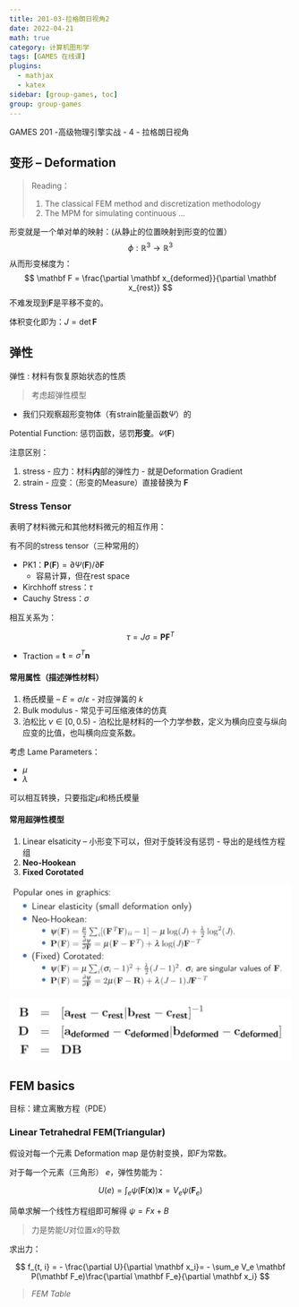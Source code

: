 ```yaml
---
title: 201-03-拉格朗日视角2
date: 2022-04-21
math: true
category: 计算机图形学
tags: [GAMES 在线课]
plugins:
  - mathjax
  - katex
sidebar: [group-games, toc]
group: group-games
---
```


GAMES 201 -高级物理引擎实战 - 4 - 拉格朗日视角

<!--more-->

## 变形 – Deformation

> Reading：
>
> 1. The classical FEM method and discretization methodology
> 2. The MPM for simulating continuous …

形变就是一个单对单的映射：(从静止的位置映射到形变的位置）
$$
\phi : \mathbb R^3 \rightarrow \mathbb R^3
$$
从而形变梯度为：
$$
\mathbf F = \frac{\partial \mathbf x_{deformed}}{\partial \mathbf x_{rest}}
$$
不难发现到$\mathbf F$是平移不变的。

体积变化即为：$J = \det \mathbf F$

## 弹性

弹性
: 材料有恢复原始状态的性质

> 考虑超弹性模型

- 我们只观察超形变物体（有strain能量函数$\Psi$）的

Potential Function: 惩罚函数，惩罚**形变**。$\varPsi(\mathbf F)$

注意区别：

1. stress - 应力：材料**内**部的弹性力 - 就是Deformation Gradient
2. strain - 应变：（形变的Measure）直接替换为 $\mathbf F$

### Stress Tensor

表明了材料微元和其他材料微元的相互作用：

有不同的stress tensor（三种常用的）

- PK1：$\mathbf P(\mathbf F) = \partial \Psi (\mathbf F) /\partial \mathbf F$ 
    - 容易计算，但在rest space
- Kirchhoff stress：$\tau$
- Cauchy Stress：$\sigma$

相互关系为：

$$
\tau = J \sigma = \mathbf P\mathbf F^T
$$

- Traction = $\mathbf t = \sigma^T \mathbf n$

#### 常用属性（描述弹性材料）

1. 杨氏模量 – $E = \sigma / \varepsilon$ - 对应弹簧的 $k$
2. Bulk modulus - 常见于可压缩液体的仿真
3. 泊松比 $\nu \in [0, 0.5)$ - 泊松比是材料的一个力学参数，定义为横向应变与纵向应变的比值，也叫横向应变系数。

考虑 Lame Parameters：

- $\mu$
- $\lambda$

可以相互转换，只要指定$\mu$和杨氏模量

#### 常用超弹性模型

1. Linear elsaticity – 小形变下可以，但对于旋转没有惩罚 - 导出的是线性方程组
2. **Neo-Hookean**
3. **Fixed Corotated**

![](g201-03/image-20220421102323599.png)

![](g201-03/1.jpg)

## FEM basics

目标：建立离散方程（PDE）

### Linear Tetrahedral FEM(Triangular)

假设对每一个元素 Deformation map 是仿射变换，即$F$为常数。

对于每一个元素（三角形） $e$，弹性势能为：

$$
U(e)=\int_e \psi(\mathbf F(\mathbf x))\mathbf x = V_e \psi (\mathbf F_e)
$$

简单求解一个线性方程组即可解得 $\psi = Fx + B$

> 力是势能$U$对位置$x$的导数

求出力：

$$
f_{t, i} = - \frac{\partial U}{\partial \mathbf x_i}= - \sum_e V_e \mathbf P(\mathbf F_e)\frac{\partial \mathbf F_e}{\partial \mathbf x_i}
$$

> *FEM Table*

